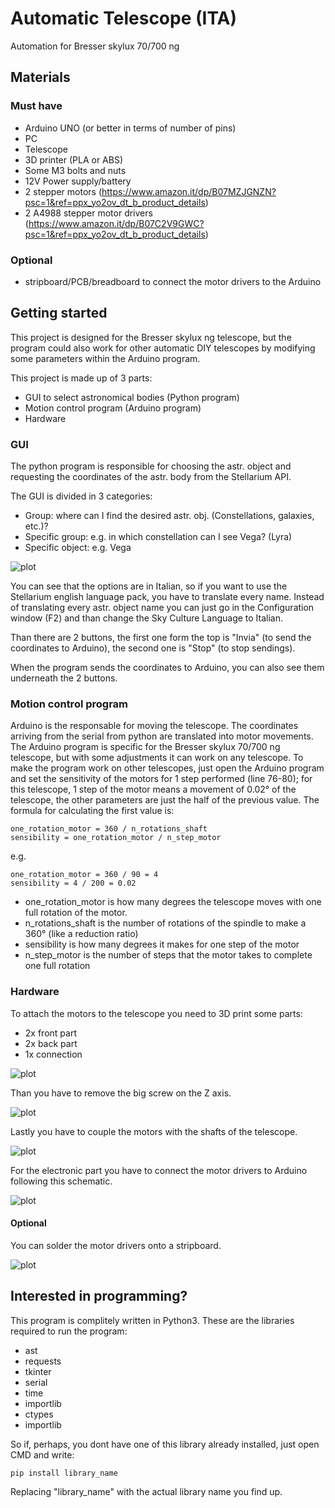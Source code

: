 # Automatic Telescope (ITA)
Automation for Bresser skylux 70/700 ng

## Materials
### Must have
* Arduino UNO (or better in terms of number of pins)
* PC
* Telescope
* 3D printer (PLA or ABS)
* Some M3 bolts and nuts
* 12V Power supply/battery
* 2 stepper motors (https://www.amazon.it/dp/B07MZJGNZN?psc=1&ref=ppx_yo2ov_dt_b_product_details)
* 2 A4988 stepper motor drivers (https://www.amazon.it/dp/B07C2V9GWC?psc=1&ref=ppx_yo2ov_dt_b_product_details)

### Optional
* stripboard/PCB/breadboard to connect the motor drivers to the Arduino

## Getting started
This project is designed for the Bresser skylux ng telescope, but the program could also work for other automatic DIY telescopes by modifying some parameters within the Arduino program.

This project is made up of 3 parts:
* GUI to select astronomical bodies (Python program)
* Motion control program (Arduino program)
* Hardware

### GUI
The python program is responsible for choosing the astr. object and requesting the coordinates of the astr. body from the Stellarium API.

The GUI is divided in 3 categories:
* Group: where can I find the desired astr. obj. (Constellations, galaxies, etc.)?
* Specific group: e.g. in which constellation can I see Vega? (Lyra)
* Specific object: e.g. Vega

![plot](./Img/GUI.png)

You can see that the options are in Italian, so if you want to use the Stellarium english language pack, you have to translate every name.
Instead of translating every astr. object name you can just go in the Configuration window (F2) and than change the Sky Culture Language to Italian.

Than there are 2 buttons, the first one form the top is "Invia" (to send the coordinates to Arduino), the second one is "Stop" (to stop sendings).

When the program sends the coordinates to Arduino, you can also see them underneath the 2 buttons.

### Motion control program
Arduino is the responsable for moving the telescope.
The coordinates arriving from the serial from python are translated into motor movements.
The Arduino program is specific for the Bresser skylux 70/700 ng telescope, but with some adjustments it can work on any telescope.
To make the program work on other telescopes, just open the Arduino program and set the sensitivity of the motors for 1 step performed (line 76-80);
for this telescope, 1 step of the motor means a movement of 0.02° of the telescope, the other parameters are just the half of the previous value.
The formula for calculating the first value is:
```
one_rotation_motor = 360 / n_rotations_shaft
sensibility = one_rotation_motor / n_step_motor
```
e.g.
```
one_rotation_motor = 360 / 90 = 4
sensibility = 4 / 200 = 0.02
```
* one_rotation_motor is how many degrees the telescope moves with one full rotation of the motor.
* n_rotations_shaft is the number of rotations of the spindle to make a 360° (like a reduction ratio)
* sensibility is how many degrees it makes for one step of the motor
* n_step_motor is the number of steps that the motor takes to complete one full rotation

### Hardware
To attach the motors to the telescope you need to 3D print some parts:
* 2x front part
* 2x back part
* 1x connection

![plot](./Img/Parts.jpeg?raw=true)

Than you have to remove the big screw on the Z axis.

![plot](./Img/Remove.jpeg?raw=true)

Lastly you have to couple the motors with the shafts of the telescope.

![plot](./Img/Coupler.jpeg?raw=true)

For the electronic part you have to connect the motor drivers to Arduino following this schematic.

![plot](./Img/Scheme.png)

#### Optional
You can solder the motor drivers onto a stripboard.

![plot](./Img/Electronics.jpeg?raw=true)

## Interested in programming?
This program is complitely written in Python3.
These are the libraries required to run the program:

* ast
* requests
* tkinter
* serial
* time
* importlib
* ctypes
* importlib

So if, perhaps, you dont have one of this library already installed, just open CMD and write:
```
pip install library_name
```
Replacing "library_name" with the actual library name you find up.
